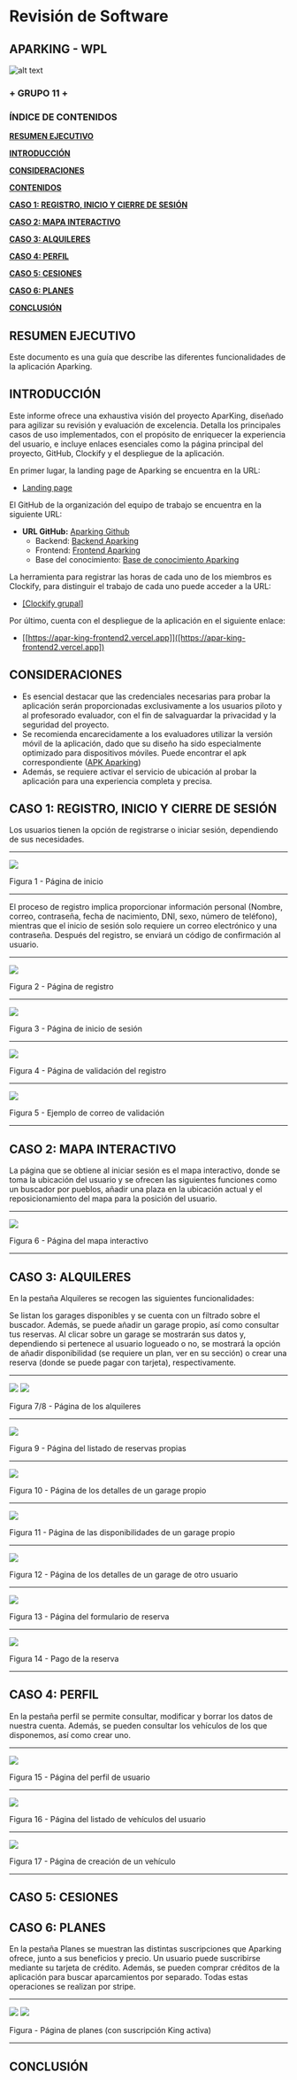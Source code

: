 # Revisión de Software

## **APARKING - WPL**
![alt text](/img/SR-WPL/logoAparkingSR.svg)
### **+ GRUPO 11 +**

### **ÍNDICE DE CONTENIDOS**

[**RESUMEN EJECUTIVO**](#resumen-ejecutivo)

[**INTRODUCCIÓN**](#introducción)

[**CONSIDERACIONES**](#consideraciones)

[**CONTENIDOS**](#contenidos)

[**CASO 1: REGISTRO, INICIO Y CIERRE DE SESIÓN**](#caso-1-registro-inicio-y-cierre-de-sesión)

[**CASO 2: MAPA INTERACTIVO**](#caso-2-mapa-interactivo)

[**CASO 3: ALQUILERES**](#caso-3-alquileres)

[**CASO 4: PERFIL**](#caso-4-perfil)

[**CASO 5: CESIONES**](#caso-5-cesiones)

[**CASO 6: PLANES**](#caso-6-planes)

[**CONCLUSIÓN**](#conclusión)

## **RESUMEN EJECUTIVO**

Este documento es una guía que describe las diferentes funcionalidades de la aplicación Aparking. 

## **INTRODUCCIÓN**

Este informe ofrece una exhaustiva visión del proyecto AparKing, diseñado para agilizar su revisión y evaluación de excelencia. Detalla los principales casos de uso implementados, con el propósito de enriquecer la experiencia del usuario, e incluye enlaces esenciales como la página principal del proyecto, GitHub, Clockify y el despliegue de la aplicación.

En primer lugar, la landing page de Aparking se encuentra en la URL:

- [Landing page](https://aparking-144153767.hubspotpagebuilder.eu/aparking)

El GitHub de la organización del equipo de trabajo se encuentra en la siguiente URL:

- **URL GitHub:** [Aparking Github](https://github.com/Aparking)
  - Backend: [Backend Aparking](https://github.com/Aparking/AparKing_Backend)
  - Frontend: [Frontend Aparking](https://github.com/Aparking/AparKing_Frontend)
  - Base del conocimiento: [Base de conocimiento Aparking](https://github.com/Aparking/BaseConocimiento)

La herramienta para registrar las horas de cada uno de los miembros es
Clockify, para distinguir el trabajo de cada uno puede acceder a la URL:

- [[Clockify grupal]](https://app.clockify.me/shared/664bc5f749f5bd3c4501d0ad)

Por último, cuenta con el despliegue de la aplicación en el siguiente enlace:

- [[https://apar-king-frontend2.vercel.app]]([https://apar-king-frontend2.vercel.app])

## **CONSIDERACIONES**
- Es esencial destacar que las credenciales necesarias para probar la aplicación serán proporcionadas exclusivamente a los usuarios piloto y al profesorado evaluador, con el fin de salvaguardar la privacidad y la seguridad del proyecto. 
- Se recomienda encarecidamente a los evaluadores utilizar la versión móvil de la aplicación, dado que su diseño ha sido especialmente optimizado para dispositivos móviles. Puede encontrar el apk correspondiente ([APK Aparking](https://mega.nz/file/pFpHWDZI#qtZ80TeAO0Wgde6GLk29ERDrFWPLf6u1efXlC0zMOO8))
- Además, se requiere activar el servicio de ubicación al probar la aplicación para una experiencia completa y precisa.

## **CASO 1: REGISTRO, INICIO Y CIERRE DE SESIÓN**
Los usuarios tienen la opción de registrarse o iniciar sesión, dependiendo de sus necesidades. 

---

![](/img/SR-WPL/startpage.png)

Figura 1 - Página de inicio

---

El proceso de registro implica proporcionar información personal (Nombre, correo, contraseña, fecha de nacimiento, DNI, sexo, número de teléfono), mientras que el inicio de sesión solo requiere un correo electrónico y una contraseña. Después del registro, se enviará un código de confirmación al usuario.

---

![](/img/SR-WPL/register.png)

Figura 2 - Página de registro

---

![](/img/SR-WPL/login.png)

Figura 3 - Página de inicio de sesión

---

![](/img/SR-WPL/registervalidation.png)

Figura 4 - Página de validación del registro

---

![](/img/SR-WPL/correovalidacion.png)

Figura 5 - Ejemplo de correo de validación

---

## **CASO 2: MAPA INTERACTIVO**
La página que se obtiene al iniciar sesión es el mapa interactivo, donde se toma la ubicación del usuario y se ofrecen las siguientes funciones como un buscador por pueblos, añadir una plaza en la ubicación actual y el reposicionamiento del mapa para la posición del usuario.

---

![](/img/SR-WPL/map.png)

Figura 6 - Página del mapa interactivo

---

## **CASO 3: ALQUILERES**
En la pestaña Alquileres se recogen las siguientes funcionalidades:

Se listan los garages disponibles y se cuenta con un filtrado sobre el buscador. Además, se puede añadir un garage propio, así como consultar tus reservas. Al clicar sobre un garage se mostrarán sus datos y, dependiendo si pertenece al usuario logueado o no, se mostrará la opción de añadir disponibilidad (se requiere un plan, ver en su sección) o crear una reserva (donde se puede pagar con tarjeta), respectivamente.

---

![](/img/SR-WPL/alquiler1.png)
![](/img/SR-WPL/alquiler2.png)

Figura 7/8 - Página de los alquileres

---

![](/img/SR-WPL/misreservas.png)

Figura 9 - Página del listado de reservas propias

---

![](/img/SR-WPL/garagepropio.png)

Figura 10 - Página de los detalles de un garage propio

---

![](/img/SR-WPL/disponibilidades.png)

Figura 11 - Página de las disponibilidades de un garage propio

---

![](/img/SR-WPL/garagedeotro.png)

Figura 12 - Página de los detalles de un garage de otro usuario

---

![](/img/SR-WPL/formreserva.png)

Figura 13 - Página del formulario de reserva

---

![](/img/SR-WPL/pagocard.png)

Figura 14 - Pago de la reserva

---

## **CASO 4: PERFIL**
En la pestaña perfil se permite consultar, modificar y borrar los datos de nuestra cuenta. Además, se pueden consultar los vehículos de los que disponemos, así como crear uno.

---

![](/img/SR-WPL/perfil.png)

Figura 15 - Página del perfil de usuario

---

![](/img/SR-WPL/listacoches.png)

Figura 16 - Página del listado de vehículos del usuario

---

![](/img/SR-WPL/regcoche.png)

Figura 17 - Página de creación de un vehículo

---

## **CASO 5: CESIONES**


## **CASO 6: PLANES**
En la pestaña Planes se muestran las distintas suscripciones que Aparking ofrece, junto a sus beneficios y precio. Un usuario puede suscribirse mediante su tarjeta de crédito. Además, se pueden comprar créditos de la aplicación para buscar aparcamientos por separado. Todas estas operaciones se realizan por stripe.

---

![](/img/SR-WPL/planes1.png)
![](/img/SR-WPL/planes2.png)

Figura  - Página de planes (con suscripción King activa)

---

## **CONCLUSIÓN**